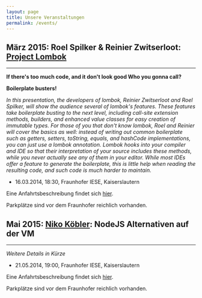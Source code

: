 ```yaml
---
layout: page
title: Unsere Veranstaltungen
permalink: /events/
---
```


## März 2015: Roel Spilker & Reinier Zwitserloot: [Project Lombok](http://projectlombok.org/)
---
**If there's too much code, and it don't look good Who you gonna call?**

**Boilerplate busters!**

*In this presentation, the developers of lombok, Reinier Zwitserloot and Roel Spilker, will show the audience several of lombok's features. These features take boilerplate busting to the next level, including call-site extension methods, builders, and enhanced value classes for easy creation of immutable types. For those of you that don't know lombok, Roel and Reinier will cover the basics as well: instead of writing out common boilerplate such as getters, setters, toString, equals, and hashCode implementations, you can just use a lombok annotation. Lombok hooks into your compiler and IDE so that their interpretation of your source includes these methods, while you never actually see any of them in your editor. While most IDEs offer a feature to generate the boilerplate, this is little help when reading the resulting code, and such code is much harder to maintain.*

* 16.03.2014, 18:30, Fraunhofer IESE, Kaiserslautern

Eine Anfahrtsbeschreibung findet sich [hier](http://www.iese.fraunhofer.de/de/ueberuns/Ihr_Weg_zu_uns.html).

Parkplätze sind vor dem Fraunhofer reichlich vorhanden.

## Mai 2015: [Niko Köbler](http://blog.n-k.de/): NodeJS Alternativen auf der VM
---
*Weitere Details in Kürze*

* 21.05.2014, 19:00, Fraunhofer IESE, Kaiserslautern

Eine Anfahrtsbeschreibung findet sich [hier](http://www.iese.fraunhofer.de/de/ueberuns/Ihr_Weg_zu_uns.html).

Parkplätze sind vor dem Fraunhofer reichlich vorhanden.
